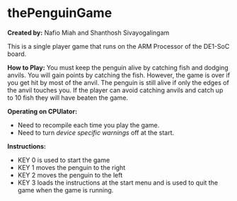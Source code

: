 # thePenguinGame

**Created by:** Nafio Miah and Shanthosh Sivayogalingam 

This is a single player game that runs on the ARM Processor of the DE1-SoC board. 

**How to Play:**
You must keep the penguin alive by catching fish and dodging anvils. You will gain points by catching the fish. However, the game is over if you get hit by most of the anvil.  The penguin is still alive if only the edges of the anvil touches you. If the player can avoid catching anvils and catch up to 10 fish they will have beaten the game.

**Operating on CPUlator:**
- Need to recompile each time you play the game.
- Need to turn *device specific warnings* off at the start.
 
**Instructions:**
- KEY 0 is used to start the game
- KEY 1 moves the penguin to the right
- KEY 2 moves the penguin to the left
- KEY 3 loads the instructions at the start menu and is used to quit the game when the game is running.

